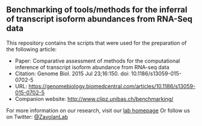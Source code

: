 ## Benchmarking of tools/methods for the inferral of transcript isoform abundances from RNA-Seq data

This repository contains the scripts that were used for the preparation of the following article:

* Paper: Comparative assessment of methods for the computational inference of transcript isoform abundance from RNA-seq data
* Citation: Genome Biol. 2015 Jul 23;16:150. doi: 10.1186/s13059-015-0702-5
* URL: <https://genomebiology.biomedcentral.com/articles/10.1186/s13059-015-0702-5>
* Companion website: <http://www.clipz.unibas.ch/benchmarking/>

For more information on our research, visit our [lab homepage](http://www.biozentrum.unibas.ch/research/groups-platforms/overview/unit/zavolan/)
Or follow us on Twitter: [@ZavolanLab](https://twitter.com/ZavolanLab)